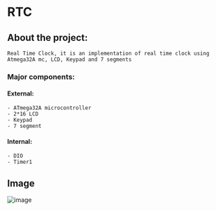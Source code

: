 # RTC
## About the project:
    Real Time Clock, it is an implementation of real time clock using Atmega32A mc, LCD, Keypad and 7 segments
### Major components:
  #### External:
    - ATmega32A microcontroller 
    - 2*16 LCD
    - Keypad
    - 7 segment
  #### Internal:
    - DIO
    - Timer1
  ## Image
![image](https://user-images.githubusercontent.com/78216592/164118699-a6b1a30d-deeb-42d1-b568-b14a9cfef4f4.png)


